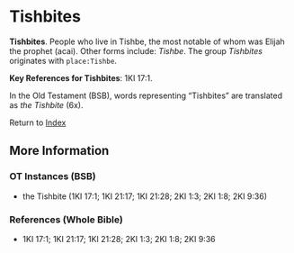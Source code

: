 # Tishbites
**Tishbites**. 
People who live in Tishbe, the most notable of whom was Elijah the prophet (acai). 
Other forms include: 
*Tishbe*. 
The group _Tishbites_ originates with `place:Tishbe`. 


**Key References for Tishbites**: 
1KI 17:1. 


In the Old Testament (BSB), words representing “Tishbites” are translated as 
*the Tishbite* (6x). 




Return to [Index](00-Index.md)

## More Information

### OT Instances (BSB)

* the Tishbite (1KI 17:1; 1KI 21:17; 1KI 21:28; 2KI 1:3; 2KI 1:8; 2KI 9:36)



### References (Whole Bible)

* 1KI 17:1; 1KI 21:17; 1KI 21:28; 2KI 1:3; 2KI 1:8; 2KI 9:36



